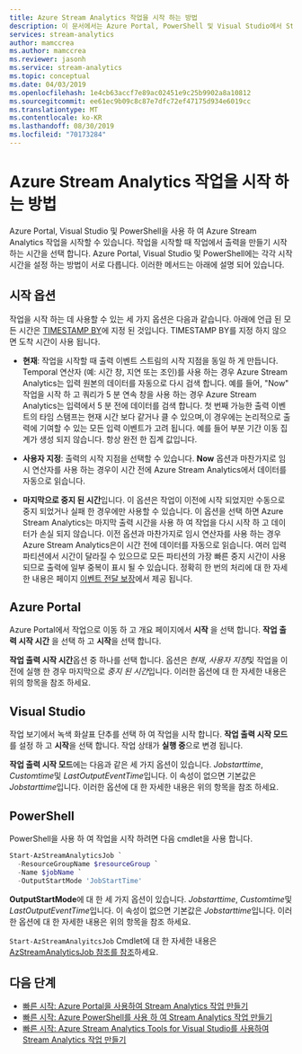 ```yaml
---
title: Azure Stream Analytics 작업을 시작 하는 방법
description: 이 문서에서는 Azure Portal, PowerShell 및 Visual Studio에서 Stream Analytics 작업을 시작 하는 방법을 설명 합니다.
services: stream-analytics
author: mamccrea
ms.author: mamccrea
ms.reviewer: jasonh
ms.service: stream-analytics
ms.topic: conceptual
ms.date: 04/03/2019
ms.openlocfilehash: 1e4cb63accf7e89ac02451e9c25b9902a8a10812
ms.sourcegitcommit: ee61ec9b09c8c87e7dfc72ef47175d934e6019cc
ms.translationtype: MT
ms.contentlocale: ko-KR
ms.lasthandoff: 08/30/2019
ms.locfileid: "70173284"
---
```

# <a name="how-to-start-an-azure-stream-analytics-job"></a>Azure Stream Analytics 작업을 시작 하는 방법

Azure Portal, Visual Studio 및 PowerShell을 사용 하 여 Azure Stream Analytics 작업을 시작할 수 있습니다. 작업을 시작할 때 작업에서 출력을 만들기 시작 하는 시간을 선택 합니다. Azure Portal, Visual Studio 및 PowerShell에는 각각 시작 시간을 설정 하는 방법이 서로 다릅니다. 이러한 메서드는 아래에 설명 되어 있습니다.

## <a name="start-options"></a>시작 옵션
작업을 시작 하는 데 사용할 수 있는 세 가지 옵션은 다음과 같습니다. 아래에 언급 된 모든 시간은 [TIMESTAMP BY](https://docs.microsoft.com/stream-analytics-query/timestamp-by-azure-stream-analytics)에 지정 된 것입니다. TIMESTAMP BY를 지정 하지 않으면 도착 시간이 사용 됩니다.
* **현재**: 작업을 시작할 때 출력 이벤트 스트림의 시작 지점을 동일 하 게 만듭니다. Temporal 연산자 (예: 시간 창, 지연 또는 조인)를 사용 하는 경우 Azure Stream Analytics는 입력 원본의 데이터를 자동으로 다시 검색 합니다. 예를 들어, "Now" 작업을 시작 하 고 쿼리가 5 분 연속 창을 사용 하는 경우 Azure Stream Analytics는 입력에서 5 분 전에 데이터를 검색 합니다.
첫 번째 가능한 출력 이벤트의 타임 스탬프는 현재 시간 보다 같거나 클 수 있으며,이 경우에는 논리적으로 출력에 기여할 수 있는 모든 입력 이벤트가 고려 됩니다. 예를 들어 부분 기간 이동 집계가 생성 되지 않습니다. 항상 완전 한 집계 값입니다.

* **사용자 지정**: 출력의 시작 지점을 선택할 수 있습니다. **Now** 옵션과 마찬가지로 임시 연산자를 사용 하는 경우이 시간 전에 Azure Stream Analytics에서 데이터를 자동으로 읽습니다. 

* **마지막으로 중지 된 시간**입니다. 이 옵션은 작업이 이전에 시작 되었지만 수동으로 중지 되었거나 실패 한 경우에만 사용할 수 있습니다. 이 옵션을 선택 하면 Azure Stream Analytics는 마지막 출력 시간을 사용 하 여 작업을 다시 시작 하 고 데이터가 손실 되지 않습니다. 이전 옵션과 마찬가지로 임시 연산자를 사용 하는 경우 Azure Stream Analytics은이 시간 전에 데이터를 자동으로 읽습니다. 여러 입력 파티션에서 시간이 달라질 수 있으므로 모든 파티션의 가장 빠른 중지 시간이 사용 되므로 출력에 일부 중복이 표시 될 수 있습니다. 정확히 한 번의 처리에 대 한 자세한 내용은 페이지 [이벤트 전달 보장](https://docs.microsoft.com/stream-analytics-query/event-delivery-guarantees-azure-stream-analytics)에서 제공 됩니다.


## <a name="azure-portal"></a>Azure Portal

Azure Portal에서 작업으로 이동 하 고 개요 페이지에서 **시작** 을 선택 합니다. **작업 출력 시작 시간** 을 선택 하 고 **시작**을 선택 합니다.

**작업 출력 시작 시간**옵션 중 하나를 선택 합니다. 옵션은 *현재*, *사용자 지정*및 작업을 이전에 실행 한 경우 마지막으로 *중지 된 시간*입니다. 이러한 옵션에 대 한 자세한 내용은 위의 항목을 참조 하세요.

## <a name="visual-studio"></a>Visual Studio

작업 보기에서 녹색 화살표 단추를 선택 하 여 작업을 시작 합니다. **작업 출력 시작 모드** 를 설정 하 고 **시작**을 선택 합니다. 작업 상태가 **실행 중**으로 변경 됩니다.

**작업 출력 시작 모드**에는 다음과 같은 세 가지 옵션이 있습니다. *Jobstarttime*, *Customtime*및 *LastOutputEventTime*입니다. 이 속성이 없으면 기본값은 *Jobstarttime*입니다. 이러한 옵션에 대 한 자세한 내용은 위의 항목을 참조 하세요.


## <a name="powershell"></a>PowerShell

PowerShell을 사용 하 여 작업을 시작 하려면 다음 cmdlet을 사용 합니다.

```powershell
Start-AzStreamAnalyticsJob `
  -ResourceGroupName $resourceGroup `
  -Name $jobName `
  -OutputStartMode 'JobStartTime'
```

**OutputStartMode**에 대 한 세 가지 옵션이 있습니다. *Jobstarttime*, *Customtime*및 *LastOutputEventTime*입니다. 이 속성이 없으면 기본값은 *Jobstarttime*입니다. 이러한 옵션에 대 한 자세한 내용은 위의 항목을 참조 하세요.

`Start-AzStreamAnalyitcsJob` Cmdlet에 대 한 자세한 내용은 [AzStreamAnalyticsJob 참조를 참조](/powershell/module/az.streamanalytics/start-azstreamanalyticsjob)하세요.

## <a name="next-steps"></a>다음 단계

* [빠른 시작: Azure Portal을 사용하여 Stream Analytics 작업 만들기](stream-analytics-quick-create-portal.md)
* [빠른 시작: Azure PowerShell를 사용 하 여 Stream Analytics 작업 만들기](stream-analytics-quick-create-powershell.md)
* [빠른 시작: Azure Stream Analytics Tools for Visual Studio를 사용하여 Stream Analytics 작업 만들기](stream-analytics-quick-create-vs.md)
